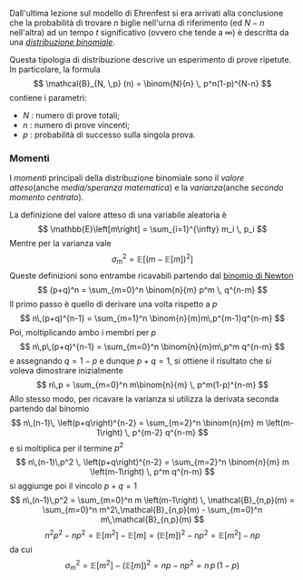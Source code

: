 Dall'ultima lezione sul modello di Ehrenfest si era arrivati alla conclusione che la probabilità di trovare $n$ biglie nell'urna di riferimento (ed $N-n$ nell'altra) ad un tempo $t$ significativo (ovvero che tende a $\infty$) è descritta da una [_distribuzione binomiale_](https://it.wikipedia.org/wiki/Distribuzione_binomiale). 

Questa tipologia di distribuzione descrive un esperimento di prove ripetute. In particolare, la formula
$$ \mathcal{B}_{N, \,p} (n) = \binom{N}{n} \, p^n(1-p)^{N-n} $$
contiene i parametri:
- $N$ : numero di prove totali;
- $n$ : numero di prove vincenti;
- $p$ : probabilità di successo sulla singola prova.

### Momenti
I _momenti_ principali della distribuzione binomiale sono il _valore atteso_(anche _media/speranza matematica_) e la _varianza_(anche _secondo momento centrato_).

La definizione del valore atteso di una variabile aleatoria è 
$$ \mathbb{E}\left[m\right] = \sum_{i=1}^{\infty} m_i \, p_i $$
Mentre per la varianza vale
$$ \sigma_{m}^2 = \mathbb{E} \left[ (m - \mathbb{E}\left[ m \right])^2 \right] $$
Queste definizioni sono entrambe ricavabili partendo dal [binomio di Newton](https://it.wikipedia.org/wiki/Teorema_binomiale) 
$$ (p+q)^n = \sum_{m=0}^n \binom{n}{m} p^m \, q^{n-m} $$
Il primo passo è quello di derivare una volta rispetto a $p$
$$ n\,(p+q)^{n-1} = \sum_{m=1}^n \binom{n}{m}m\,p^{m-1}q^{n-m} $$
Poi, moltiplicando ambo i membri per $p$
$$ n\,p\,(p+q)^{n-1} = \sum_{m=0}^n \binom{n}{m}m\,p^m q^{n-m} $$
e assegnando $q = 1-p$ e dunque $p+q=1$, si ottiene il risultato che si voleva dimostrare inizialmente
$$ n\,p = \sum_{m=0}^n m\binom{n}{m} \, p^m(1-p)^{n-m} $$
Allo stesso modo, per ricavare la varianza si utilizza la derivata seconda partendo dal binomio 
$$ n\,(n-1)\, \left(p+q\right)^{n-2} = \sum_{m=2}^n \binom{n}{m} m \left(m-1\right) \, p^{m-2} q^{n-m} $$
e si moltiplica per il termine $p^2$ 
$$ n\,(n-1)\,p^2 \, \left(p+q\right)^{n-2} = \sum_{m=2}^n \binom{n}{m} m \left(m-1\right) \, p^m q^{n-m} $$
si aggiunge poi il vincolo $p+q=1$
$$ n\,(n-1)\,p^2 = \sum_{m=0}^n m \left(m-1\right) \, \mathcal{B}_{n,p}(m) = \sum_{m=0}^n m^2\,\mathcal{B}_{n,p}(m) - \sum_{m=0}^n m\,\mathcal{B}_{n,p}(m) $$
$$ n^2p^2 - np^2 = \mathbb{E}\left[m^2\right] - \mathbb{E}\left[m\right] 
= \left(\mathbb{E}\left[m\right]\right)^2 - np^2 = \mathbb{E}\left[m^2\right] - np
$$
da cui 
$$ \sigma_m^2 = \mathbb{E}\left[m^2\right] - \left(\mathbb{E}\left[m\right]\right)^2 = np - np^2 = n\,p\,(1-p) $$




